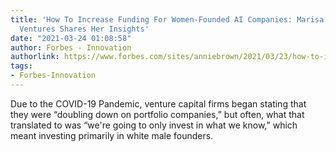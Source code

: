 ```yaml
---
title: 'How To Increase Funding For Women-Founded AI Companies: Marisa Warren Of ALIAVIA
  Ventures Shares Her Insights'
date: "2021-03-24 01:08:58"
author: Forbes - Innovation
authorlink: https://www.forbes.com/sites/anniebrown/2021/03/23/how-to-increase-funding-for-women-founded-ai-companies-marisa-warren-of-aliavia-ventures-shares-her-insights/
tags:
- Forbes-Innovation
---
```

Due to the COVID-19 Pandemic, venture capital firms began stating that they were “doubling down on portfolio companies,” but often, what that translated to was “we're going to only invest in what we know,” which meant investing primarily in white male founders.